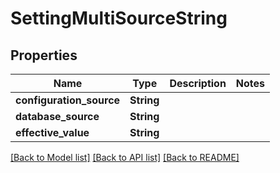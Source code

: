 # SettingMultiSourceString

## Properties

Name | Type | Description | Notes
------------ | ------------- | ------------- | -------------
**configuration_source** | **String** |  | 
**database_source** | **String** |  | 
**effective_value** | **String** |  | 

[[Back to Model list]](../README.md#documentation-for-models) [[Back to API list]](../README.md#documentation-for-api-endpoints) [[Back to README]](../README.md)


